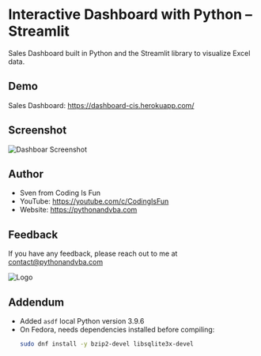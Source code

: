 
# Interactive Dashboard with Python – Streamlit
Sales Dashboard built in Python and the Streamlit library to visualize Excel data.

## Demo
Sales Dashboard: https://dashboard-cis.herokuapp.com/

## Screenshot
![Dashboar Screenshot](https://content.screencast.com/users/jubbel3/folders/Snagit/media/64b4d64a-4e59-4bec-9f16-771eb1a99005/08.18.2021-19.50.jpg)


## Author
- Sven from Coding Is Fun
- YouTube: https://youtube.com/c/CodingIsFun
- Website: https://pythonandvba.com

## Feedback
If you have any feedback, please reach out to me at contact@pythonandvba.com

![Logo](https://content.screencast.com/users/jubbel3/folders/Snagit/media/c42ea34b-4057-4754-96b0-e8e05c866afb/08.18.2021-19.56.png)

## Addendum
* Added `asdf` local Python version 3.9.6
* On Fedora, needs dependencies installed before compiling:
    ```bash
    sudo dnf install -y bzip2-devel libsqlite3x-devel
    ```
